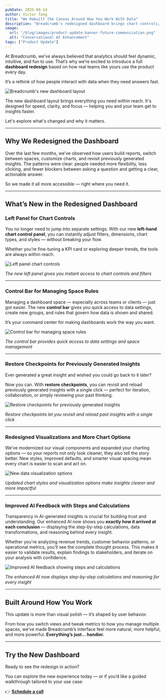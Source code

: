 ```yaml
---
pubDate: 2025-08-14
author: Victor Tang
title: "We Rebuilt the Canvas Around How You Work With Data"
description: "Breadcrumb's redesigned dashboard brings chart controls, space management, restore checkpoints, and enhanced AI transparency—all designed to help you get insights faster with better visibility into your data analysis."
image:
  url: "/blog/images/product-update-banner-future-communication.png"
  alt: "Conversational AI Enhancement"
tags: ["Product Update"]
---
```


At Breadcrumb, we’ve always believed that analytics should feel dynamic, intuitive, and fun to use. That’s why we’re excited to introduce a full **dashboard redesign** based on how real teams like yours use the product every day.

It’s a rethink of how people interact with data when they need answers fast.

![Breadcrumb's new dashboard layout](/blog/images/dashboard-new/breadcrumb-dashboard-redesign-update.png)

The new dashboard layout brings everything you need within reach. It's designed for speed, clarity, and focus — helping you and your team get to insights faster.

Let's explore what's changed and why it matters.


---

## **Why We Redesigned the Dashboard**

Over the last few months, we’ve observed how users build reports, switch between spaces, customize charts, and revisit previously generated insights. The patterns were clear: people needed more flexibility, less clicking, and fewer blockers between asking a question and getting a clear, actionable answer.

So we made it all more accessible — right where you need it.

---

## **What’s New in the Redesigned Dashboard**

  
### **Left Panel for Chart Controls**

You no longer need to jump into separate settings. With our new **left-hand chart control panel**, you can instantly adjust filters, dimensions, chart types, and styles — without breaking your flow.

Whether you’re fine-tuning a KPI card or exploring deeper trends, the tools are always within reach.

![Left panel chart controls](/blog/images/dashboard-new/left-panel-control.png)

_The new left panel gives you instant access to chart controls and filters_

---

### **Control Bar for Managing Space Rules**

Managing a dashboard space — especially across teams or clients — just got easier. The new **control bar** gives you quick access to data settings, create new groups, and rules that govern how data is shown and shared.

It’s your command center for making dashboards work the way you want.

![Control bar for managing space rules](/blog/images/dashboard-new/controlbar.png)

_The control bar provides quick access to data settings and space management_

---

### **Restore Checkpoints for Previously Generated Insights**

Ever generated a great insight and wished you could go back to it later?

Now you can. With **restore checkpoints**, you can revisit and reload previously generated insights with a single click — perfect for iteration, collaboration, or simply reviewing your past thinking.

![Restore checkpoints for previously generated insights](/blog/images/dashboard-new/chart-checkpoint-restore.png)

_Restore checkpoints let you revisit and reload past insights with a single click_

---

### **Redesigned Visualizations and More Chart Options**

  

We’ve modernized our visual components and expanded your charting options — so your reports not only look cleaner, they also tell the story better. New styles, improved defaults, and smarter visual spacing mean every chart is easier to scan and act on.

![New data visualization options](/blog/images/dashboard-new/data-viz-update.png)

_Updated chart styles and visualization options make insights clearer and more impactful_

---

### **Improved AI Feedback with Steps and Calculations**

  

Transparency in AI-generated insights is crucial for building trust and understanding. Our enhanced AI now shows you **exactly how it arrived at each conclusion** — displaying the step-by-step calculations, data transformations, and reasoning behind every insight.

Whether you're analyzing revenue trends, customer behavior patterns, or operational metrics, you'll see the complete thought process. This makes it easier to validate results, explain findings to stakeholders, and iterate on your analysis with confidence.

![Improved AI feedback showing steps and calculations](/blog/images/dashboard-new/improved-feedback-ai.png)

_The enhanced AI now displays step-by-step calculations and reasoning for every insight_

---

## **Built Around How You Work**

  

This update is more than visual polish — it’s shaped by user behavior.

  

From how you switch views and tweak metrics to how you manage multiple spaces, we’ve made Breadcrumb’s interface feel more natural, more helpful, and more powerful. **Everything’s just… handier.**

---

## **Try the New Dashboard**

  

Ready to see the redesign in action?

You can explore the new experience today — or if you’d like a guided walkthrough tailored to your use case:

  

👉 <a href="https://savvycal.com/breadcrumbai/bc-demo" target="_blank">**Schedule a call**</a>

